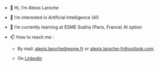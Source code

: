 - 👋 Hi, I’m Alexis Laroche

- 👀 I’m interested in Artificial Intelligence (AI)

- 🌱 I’m currently learning at ESME Sudria (Paris, France) AI option 


- 📫 How to reach me :
    - By mail:
        alexis.laroche@esme.fr or alexis.laroche-fr@outlook.com

    - On [Linkedin](https://www.linkedin.com/in/alexis-laroche)
